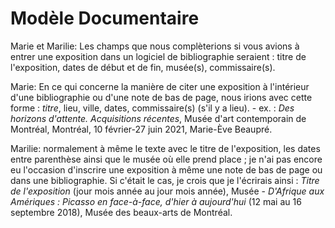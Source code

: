 # Modèle Documentaire

Marie et Marilie: Les champs que nous complèterions si vous avions à entrer une exposition dans un logiciel de bibliographie seraient : titre de l'exposition,  dates de début et de fin, musée(s), commissaire(s).

Marie: En ce qui concerne la manière de citer une exposition à l'intérieur  d'une bibliographie ou d'une note de bas de page, nous irions avec cette forme : *titre*, lieu, ville, dates, commissaire(s) (s'il y a lieu). - ex. : *Des horizons d'attente. Acquisitions récentes*, Musée d'art contemporain de Montréal, Montréal, 10 février-27 juin 2021, Marie-Ève Beaupré.

Marilie: normalement à même le texte avec le titre de  l'exposition, les dates entre parenthèse ainsi que le musée où elle  prend place ; je n'ai pas encore eu l'occasion d'inscrire une exposition à même une note de bas de page ou dans une bibliographie. Si c'était le cas, je crois que je l'écrirais ainsi : *Titre de l'exposition* (jour mois année au jour mois année), Musée - *D'Afrique aux Amériques : Picasso en face-à-face, d'hier à aujourd'hui* (12 mai au 16 septembre 2018), Musée des beaux-arts de Montréal. 

